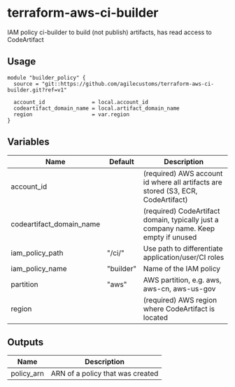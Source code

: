 # terraform-aws-ci-builder
IAM policy ci-builder to build (not publish) artifacts, has read access to CodeArtifact

## Usage
```hcl
module "builder_policy" {
  source = "git::https://github.com/agilecustoms/terraform-aws-ci-builder.git?ref=v1"

  account_id               = local.account_id
  codeartifact_domain_name = local.artifact_domain_name
  region                   = var.region
}
```

## Variables

| Name                     | Default   | Description                                                                         |
|--------------------------|-----------|-------------------------------------------------------------------------------------|
| account_id               |           | (required) AWS account id where all artifacts are stored (S3, ECR, CodeArtifact)    |
| codeartifact_domain_name |           | (required) CodeArtifact domain, typically just a company name. Keep empty if unused |
| iam_policy_path          | "/ci/"    | Use path to differentiate application/user/CI roles                                 |
| iam_policy_name          | "builder" | Name of the IAM policy                                                              |
| partition                | "aws"     | AWS partition, e.g. aws, aws-cn, aws-us-gov                                         |
| region                   |           | (required) AWS region where CodeArtifact is located                                 |

## Outputs

| Name        | Description                      |
|-------------|----------------------------------|
| policy_arn  | ARN of a policy that was created |
